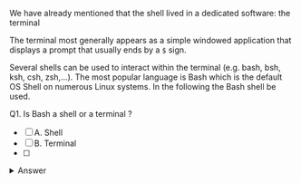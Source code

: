 

We have already mentioned that the shell lived in a dedicated software: the terminal

The terminal most generally appears as a simple windowed application that displays a prompt that usually ends by a `$` sign.

Several shells can be used to interact within the terminal (e.g. bash, bsh, ksh, csh, zsh,...). The most popular language is Bash which is the default OS Shell on numerous Linux systems. In the following the Bash shell be used.

Q1. Is Bash a shell or a terminal ?

- [ ] A. Shell
- [ ] B. Terminal
- [ ] 
<details>
  <summary>Answer</summary>
  <p><b>A</b></p>
</details>
